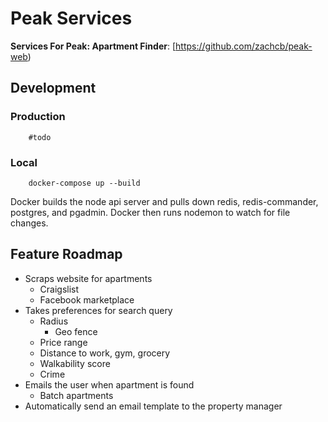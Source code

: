 # Peak Services

**Services For Peak: Apartment Finder**: [https://github.com/zachcb/peak-web)

## Development

### Production
```
    #todo
```

### Local
```
    docker-compose up --build
```

Docker builds the node api server and pulls down redis, redis-commander, postgres, and pgadmin. Docker then runs nodemon to watch for file changes.


## Feature Roadmap
* Scraps website for apartments
  * Craigslist
  * Facebook marketplace
* Takes preferences for search query
  * Radius
    * Geo fence
  * Price range
  * Distance to work, gym, grocery
  * Walkability score
  * Crime
* Emails the user when apartment is found
  * Batch apartments
* Automatically send an email template to the property manager

